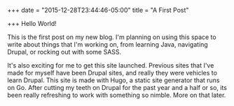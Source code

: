 +++
date = "2015-12-28T23:44:46-05:00"
title = "A First Post"

+++
Hello World!
<!--more-->
This is the first post on my new blog.  I'm planning on using this space to write about things that I'm working on, from learning Java, navigating Drupal, or rocking out with some SASS.

It's also exciting for me to get this site launched.  Previous sites that I've made for myself have been Drupal sites, and really they were vehicles to learn Drupal.  This site is made with Hugo, a static site generator that runs on Go.  After cutting my teeth on Drupal for the past year and a half or so, its been really refreshing to work with something so nimble.  More on that later.
